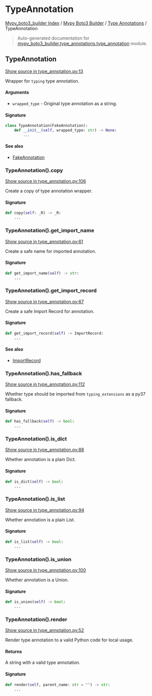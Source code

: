 # TypeAnnotation

[Mypy_boto3_builder Index](../../README.md#mypy_boto3_builder-index) /
[Mypy Boto3 Builder](../index.md#mypy-boto3-builder) /
[Type Annotations](./index.md#type-annotations) /
TypeAnnotation

> Auto-generated documentation for [mypy_boto3_builder.type_annotations.type_annotation](https://github.com/youtype/mypy_boto3_builder/blob/main/mypy_boto3_builder/type_annotations/type_annotation.py) module.

## TypeAnnotation

[Show source in type_annotation.py:13](https://github.com/youtype/mypy_boto3_builder/blob/main/mypy_boto3_builder/type_annotations/type_annotation.py#L13)

Wrapper for `typing` type annotation.

#### Arguments

- `wrapped_type` - Original type annotation as a string.

#### Signature

```python
class TypeAnnotation(FakeAnnotation):
    def __init__(self, wrapped_type: str) -> None:
        ...
```

#### See also

- [FakeAnnotation](./fake_annotation.md#fakeannotation)

### TypeAnnotation().copy

[Show source in type_annotation.py:106](https://github.com/youtype/mypy_boto3_builder/blob/main/mypy_boto3_builder/type_annotations/type_annotation.py#L106)

Create a copy of type annotation wrapper.

#### Signature

```python
def copy(self: _R) -> _R:
    ...
```

### TypeAnnotation().get_import_name

[Show source in type_annotation.py:61](https://github.com/youtype/mypy_boto3_builder/blob/main/mypy_boto3_builder/type_annotations/type_annotation.py#L61)

Create a safe name for imported annotation.

#### Signature

```python
def get_import_name(self) -> str:
    ...
```

### TypeAnnotation().get_import_record

[Show source in type_annotation.py:67](https://github.com/youtype/mypy_boto3_builder/blob/main/mypy_boto3_builder/type_annotations/type_annotation.py#L67)

Create a safe Import Record for annotation.

#### Signature

```python
def get_import_record(self) -> ImportRecord:
    ...
```

#### See also

- [ImportRecord](../import_helpers/import_record.md#importrecord)

### TypeAnnotation().has_fallback

[Show source in type_annotation.py:112](https://github.com/youtype/mypy_boto3_builder/blob/main/mypy_boto3_builder/type_annotations/type_annotation.py#L112)

Whether type should be imported from `typing_extensions` as a py37 fallback.

#### Signature

```python
def has_fallback(self) -> bool:
    ...
```

### TypeAnnotation().is_dict

[Show source in type_annotation.py:88](https://github.com/youtype/mypy_boto3_builder/blob/main/mypy_boto3_builder/type_annotations/type_annotation.py#L88)

Whether annotation is a plain Dict.

#### Signature

```python
def is_dict(self) -> bool:
    ...
```

### TypeAnnotation().is_list

[Show source in type_annotation.py:94](https://github.com/youtype/mypy_boto3_builder/blob/main/mypy_boto3_builder/type_annotations/type_annotation.py#L94)

Whether annotation is a plain List.

#### Signature

```python
def is_list(self) -> bool:
    ...
```

### TypeAnnotation().is_union

[Show source in type_annotation.py:100](https://github.com/youtype/mypy_boto3_builder/blob/main/mypy_boto3_builder/type_annotations/type_annotation.py#L100)

Whether annotation is a Union.

#### Signature

```python
def is_union(self) -> bool:
    ...
```

### TypeAnnotation().render

[Show source in type_annotation.py:52](https://github.com/youtype/mypy_boto3_builder/blob/main/mypy_boto3_builder/type_annotations/type_annotation.py#L52)

Render type annotation to a valid Python code for local usage.

#### Returns

A string with a valid type annotation.

#### Signature

```python
def render(self, parent_name: str = "") -> str:
    ...
```



